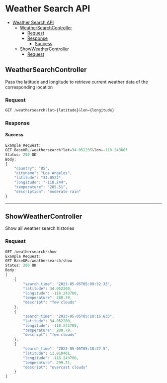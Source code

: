 # Weather Search API
- [Weather Search API](#weather-search-api)
  - [WeatherSearchController](#weathersearchcontroller)
    - [Request](#request)
    - [Response](#response)
      - [Success](#success)
  - [ShowWeatherController](#showweathercontroller)
    - [Request](#request-1)

## WeatherSearchController
Pass the latitude and longitude to retrieve current weather data of the corresponding location
### Request
```js
GET /weathersearch?lat={latitude}&lon={longitude}
```
### Response
#### Success
```js
Example Request: 
GET BaseURL/weathersearch?lat=34.052235&lon=-118.243683
Status: 200 OK
Body:
{
    "country": "US",
    "cityname": "Los Angeles",
    "latitude": "34.0522",
    "longitude": "-118.244",
    "temperature": "285.51",
    "description": "moderate rain"
}
```
---
## ShowWeatherController
Show all weather search histories
### Request
```js
GET /weathersearch/show
Example Request:
GET BaseURL/weathersearch/show
Status: 200 OK
Body:
[
    {
        "search_time": "2023-05-05T05:09:32.33",
        "latitude": 34.052200,
        "longitude": -118.243700,
        "temperature": 289.79,
        "descript": "few clouds"
    },
    {
        "search_time": "2023-05-05T05:10:16.633",
        "latitude": 34.052200,
        "longitude": -118.243700,
        "temperature": 289.79,
        "descript": "few clouds"
    },
    {
        "search_time": "2023-05-05T05:10:27.5",
        "latitude": 11.010401,
        "longitude": -118.243700,
        "temperature": 299.71,
        "descript": "overcast clouds"
    }
]
```